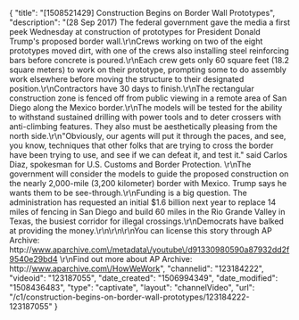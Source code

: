 {
    "title": "[1508521429] Construction Begins on Border Wall Prototypes",
    "description": "(28 Sep 2017) The federal government gave the media a first peek Wednesday at construction of prototypes for President Donald Trump's proposed border wall.\r\nCrews working on two of the eight prototypes moved dirt, with one of the crews also installing steel reinforcing bars before concrete is poured.\r\nEach crew gets only 60 square feet (18.2 square meters) to work on their prototype, prompting some to do assembly work elsewhere before moving the structure to their designated position.\r\nContractors have 30 days to finish.\r\nThe rectangular construction zone is fenced off from public viewing in a remote area of San Diego along the Mexico border.\r\nThe models will be tested for the ability to withstand sustained drilling with power tools and to deter crossers with anti-climbing features. They also must be aesthetically pleasing from the north side.\r\n\"Obviously, our agents will put it through the paces, and see, you know, techniques that other folks that are trying to cross the border have been trying to use, and see if we can defeat it, and test it.\" said Carlos Diaz, spokesman for U.S. Customs and Border Protection. \r\nThe government will consider the models to guide the proposed construction on the nearly 2,000-mile (3,200 kilometer) border with Mexico. Trump says he wants them to be see-through.\r\nFunding is a big question. The administration has requested an initial $1.6 billion next year to replace 14 miles of fencing in San Diego and build 60 miles in the Rio Grande Valley in Texas, the busiest corridor for illegal crossings.\r\nDemocrats have balked at providing the money.\r\n\r\n\r\nYou can license this story through AP Archive: http:\/\/www.aparchive.com\/metadata\/youtube\/d91330980590a87932dd2f9540e29bd4 \r\nFind out more about AP Archive: http:\/\/www.aparchive.com\/HowWeWork",
    "channelid": "123184222",
    "videoid": "123187055",
    "date_created": "1506994349",
    "date_modified": "1508436483",
    "type": "captivate",
    "layout": "channelVideo",
    "url": "\/c1\/construction-begins-on-border-wall-prototypes\/123184222-123187055"
}